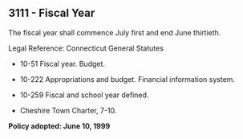 ## 3111 - Fiscal Year

The fiscal year shall commence July first and end June thirtieth.

Legal Reference:   Connecticut General Statutes

* 10-51  Fiscal year.  Budget. 

* 10-222 Appropriations and budget.  Financial information system.

* 10-259 Fiscal and school year defined.

* Cheshire Town Charter, 7-10.

**Policy adopted:  June 10, 1999**
